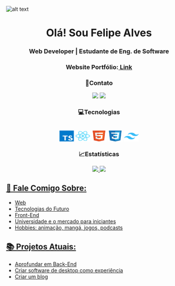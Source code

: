 ![alt text](https://i.imgur.com/aXzUuS7.jpg)
<h1 align="center"> Olá! Sou Felipe Alves </h1>
<h3 align="center">Web Developer | Estudante de Eng. de Software</h3>
<h3 align="center">Website Portfólio:<a href="https://felipeleao.pages.dev/" target="_blank" align="center"> Link</a> </h3>

           
<h3 align="center">👋Contato</h3>
<div align="center">
  <a href = "mailto:felipealvesleao4@gmail.com"><img src="https://img.shields.io/badge/-Gmail-%23333?style=for-the-badge&logo=gmail&logoColor=white" target="_blank"></a>
  <a href="https://www.linkedin.com/in/felipe-alves-le%C3%A3o-de-ara%C3%BAjo-3b7b7220b/" target="_blank"><img src="https://img.shields.io/badge/-LinkedIn-%230077B5?style=for-the-badge&logo=linkedin&logoColor=white" target="_blank"></a>  
</div>
<h3 align="center">💻Tecnologias</h3>
<div align="center" ><br>
  <img align="center" alt="Icon-TS" height="30" width="40" src="https://raw.githubusercontent.com/devicons/devicon/master/icons/typescript/typescript-plain.svg">
  <img align="center" alt="Icon-React" height="30" width="40" src="https://raw.githubusercontent.com/devicons/devicon/master/icons/react/react-original.svg">
  <img align="center" alt="Icon-HTML" height="30" width="40" src="https://raw.githubusercontent.com/devicons/devicon/master/icons/html5/html5-original.svg">
  <img align="center" alt="Icon-CSS" height="30" width="40" src="https://raw.githubusercontent.com/devicons/devicon/master/icons/css3/css3-original.svg">
  <img align="center" alt="Icon-Tailwind" height="30" width="40" src="https://raw.githubusercontent.com/devicons/devicon/master/icons/tailwindcss/tailwindcss-plain.svg">
</div>
<h3 align="center"> 📈Estatísticas </h3>
<div align="center">
  <a href="https://github.com/FelipeAlvesLeao/">
  <img height="180em" src="https://github-readme-stats-sigma-five.vercel.app/api?username=felipealvesleao&show_icons=true&theme=dracula&count_private=true"/>
  <img height="180em" src="https://github-readme-stats-sigma-five.vercel.app/api/top-langs/?username=felipealvesleao&layout=compact&langs_count=7&theme=dracula"/>
</div>

## 💬 Fale Comigo Sobre:
- Web
- Tecnologias do Futuro
- Front-End
- Universidade e o mercado para iniciantes
- Hobbies: animação, mangá, jogos, podcasts

## 📚 Projetos Atuais:
- Aprofundar em Back-End
- Criar software de desktop como experiência
- Criar um blog
